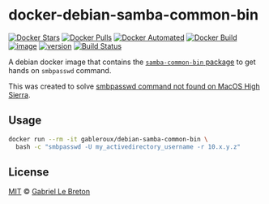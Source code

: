 # docker-debian-samba-common-bin

[![Docker Stars](https://img.shields.io/docker/stars/gableroux/debian-samba-common-bin.svg)](https://hub.docker.com/r/gableroux/debian-samba-common-bin)
[![Docker Pulls](https://img.shields.io/docker/pulls/gableroux/debian-samba-common-bin.svg)](https://hub.docker.com/r/gableroux/debian-samba-common-bin)
[![Docker Automated](https://img.shields.io/docker/automated/gableroux/debian-samba-common-bin.svg)](https://hub.docker.com/r/gableroux/debian-samba-common-bin)
[![Docker Build](https://img.shields.io/docker/build/gableroux/debian-samba-common-bin.svg)](https://hub.docker.com/r/gableroux/debian-samba-common-bin)
[![image](https://images.microbadger.com/badges/image/gableroux/debian-samba-common-bin.svg)](https://microbadger.com/images/gableroux/debian-samba-common-bin)
[![version](https://images.microbadger.com/badges/version/gableroux/debian-samba-common-bin.svg)](https://microbadger.com/images/gableroux/debian-samba-common-bin)
[![Build Status](https://travis-ci.com/GabLeRoux/docker-debian-samba-common-bin.svg?branch=master)](https://travis-ci.com/GabLeRoux/docker-debian-samba-common-bin)

A debian docker image that contains the [`samba-common-bin` package](https://packages.debian.org/sid/samba-common-bin) to get hands on `smbpasswd` command.

This was created to solve [smbpasswd command not found on MacOS High Sierra](https://superuser.com/questions/1333536/smbpasswd-command-not-found-on-macos-high-sierra/1333537).

## Usage

```bash
docker run --rm -it gableroux/debian-samba-common-bin \
  bash -c "smbpasswd -U my_activedirectory_username -r 10.x.y.z"
```

## License

[MIT](LICENSE.md) © [Gabriel Le Breton](https://gableroux.com)

